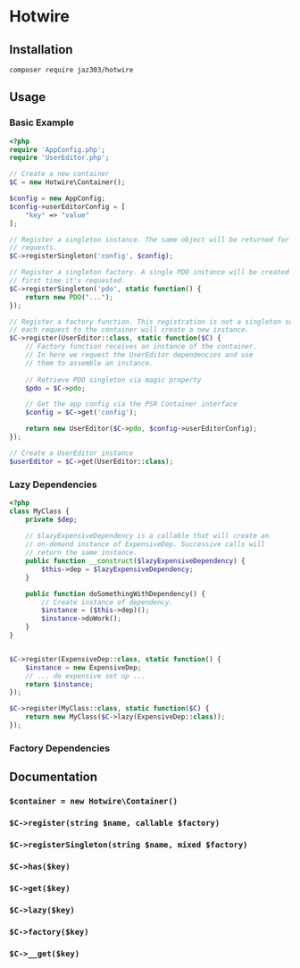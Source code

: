 # Hotwire

## Installation

```shell
composer require jaz303/hotwire
```

## Usage

### Basic Example

```php
<?php
require 'AppConfig.php';
require 'UserEditor.php';

// Create a new container
$C = new Hotwire\Container();

$config = new AppConfig;
$config->userEditorConfig = [
    "key" => "value"
];

// Register a singleton instance. The same object will be returned for all
// requests.
$C->registerSingleton('config', $config);

// Register a singleton factory. A single PDO instance will be created the
// first time it's requested.
$C->registerSingleton('pdo', static function() {
    return new PDO("...");
});

// Register a factory function. This registration is not a singleton so
// each request to the container will create a new instance.
$C->register(UserEditor::class, static function($C) {
    // Factory function receives an instance of the container.
    // In here we request the UserEditor dependencies and use
    // them to assemble an instance.
    
    // Retrieve PDO singleton via magic property
    $pdo = $C->pdo;

    // Get the app config via the PSR Container interface
    $config = $C->get('config');

    return new UserEditor($C->pdo, $config->userEditorConfig);
});

// Create a UserEditor instance
$userEditor = $C->get(UserEditor::class);
```

### Lazy Dependencies

```php
<?php
class MyClass {
    private $dep;
    
    // $lazyExpensiveDependency is a callable that will create an
    // on-demand instance of ExpensiveDep. Successive calls will
    // return the same instance.
    public function __construct($lazyExpensiveDependency) {
        $this->dep = $lazyExpensiveDependency;
    }

    public function doSomethingWithDependency() {
        // Create instance of dependency.
        $instance = ($this->dep)();
        $instance->doWork();
    }
}


$C->register(ExpensiveDep::class, static function() {
    $instance = new ExpensiveDep;
    // ... do expensive set up ...
    return $instance;
});

$C->register(MyClass::class, static function($C) {
    return new MyClass($C->lazy(ExpensiveDep::class));
});
```

### Factory Dependencies

## Documentation

### `$container = new Hotwire\Container()`

### `$C->register(string $name, callable $factory)`

### `$C->registerSingleton(string $name, mixed $factory)`

### `$C->has($key)`

### `$C->get($key)`

### `$C->lazy($key)`

### `$C->factory($key)`

### `$C->__get($key)`
